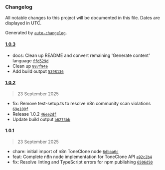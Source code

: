 ### Changelog

All notable changes to this project will be documented in this file. Dates are displayed in UTC.

Generated by [`auto-changelog`](https://github.com/CookPete/auto-changelog).

#### [1.0.3](https://github.com/toneclone/n8n-nodes-toneclone/compare/1.0.2...1.0.3)

- docs: Clean up README and convert remaining 'Generate content' language [`ffd529d`](https://github.com/toneclone/n8n-nodes-toneclone/commit/ffd529da3b8e03946d34d4be9e6afe5fd5df0021)
- Clean up [`887f94e`](https://github.com/toneclone/n8n-nodes-toneclone/commit/887f94e528c2d300750ceb9ac4885dbb6d6964cb)
- Add build output [`5398136`](https://github.com/toneclone/n8n-nodes-toneclone/commit/53981364f76e237a3c2630343474ff91511a3775)

#### [1.0.2](https://github.com/toneclone/n8n-nodes-toneclone/compare/1.0.1...1.0.2)

> 23 September 2025

- fix: Remove test-setup.ts to resolve n8n community scan violations [`69e100f`](https://github.com/toneclone/n8n-nodes-toneclone/commit/69e100fc93955012bd0695c0fe2bdc27636d8e4e)
- Release 1.0.2 [`46ee2df`](https://github.com/toneclone/n8n-nodes-toneclone/commit/46ee2df0a1b5d3da9d03b27385c8e498a7c7cecd)
- Update build output [`b6273bb`](https://github.com/toneclone/n8n-nodes-toneclone/commit/b6273bbbe3a3906f803b6a452b8f0cf31a5b563b)

#### 1.0.1

> 23 September 2025

- chare: initial import of n8n ToneClone node [`6dbaa6c`](https://github.com/toneclone/n8n-nodes-toneclone/commit/6dbaa6c748692ed016193862b2e37d48e1352529)
- feat: Complete n8n node implementation for ToneClone API [`a92c2b4`](https://github.com/toneclone/n8n-nodes-toneclone/commit/a92c2b4797acab028e629544630001ec713d16da)
- fix: Resolve linting and TypeScript errors for npm publishing [`6506d50`](https://github.com/toneclone/n8n-nodes-toneclone/commit/6506d508106926013b4d00ea1e43d12e33507f56)
